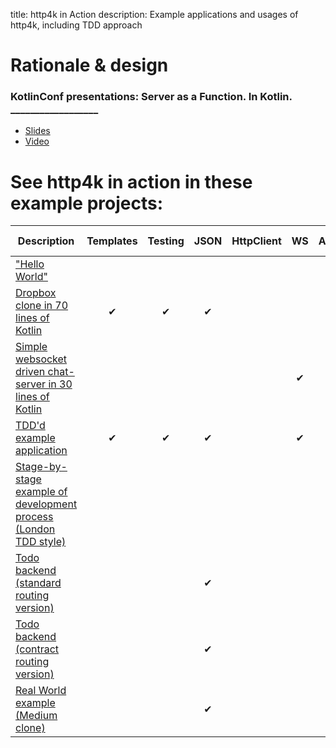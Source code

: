 title: http4k in Action
description: Example applications and usages of http4k, including TDD approach 

# Rationale & design

### KotlinConf presentations: Server as a Function. In Kotlin. __________________
- [Slides](https://speakerdeck.com/daviddenton/server-as-a-function-in-kotlin)
- [Video](http://bit.ly/serverasafunction)

# See http4k in action in these example projects:

| Description | Templates | Testing | JSON | HttpClient | WS | AWS | CD pipeline | Contracts | Lambda/Graal |
|-----|:---:|:---:|:---:|:---:|:---:|:---:|:---:|:---:|:---:|
|["Hello World"](https://start.http4k.org)| | | | | | |✔| | | | | |
|[Dropbox clone in 70 lines of Kotlin](https://github.com/daviddenton/http4kbox)|✔|✔|✔| | |✔|✔| |✔|
|[Simple websocket driven chat-server in 30 lines of Kotlin](https://github.com/daviddenton/http4k-demo-irc)| | | | |✔| |✔| | |
|[TDD'd example application](https://github.com/http4k/http4k-contract-example-app)|✔|✔|✔| |✔| | | | | |
|[Stage-by-stage example of development process (London TDD style)](/guide/example)| | | | | | | | | |
|[Todo backend (standard routing version)](https://github.com/http4k/http4k-todo-backend)| | |✔| | | | | | |
|[Todo backend (contract routing version)](https://github.com/http4k/http4k-contract-todo-backend)| | |✔| | | | |✔| |
|[Real World example (Medium clone)](https://github.com/alisabzevari/kotlin-http4k-realworld-example-app)| | |✔| | | | | | |
